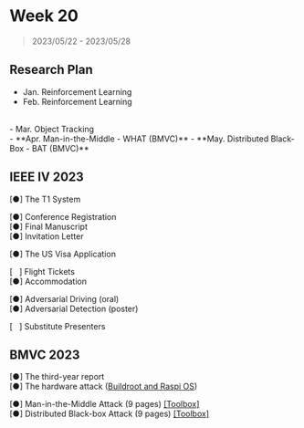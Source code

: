 # Week 20

> 2023/05/22 - 2023/05/28

## Research Plan

- Jan. Reinforcement Learning  
- Feb. Reinforcement Learning  
<br/>
- Mar. Object Tracking  
<br/>
- **Apr. Man-in-the-Middle - WHAT (BMVC)**    
- **May. Distributed Black-Box - BAT (BMVC)**  

## IEEE IV 2023

[●] The T1 System  

[●] Conference Registration  
[●] Final Manuscript  
[●] Invitation Letter  

[●] The US Visa Application  

[ &nbsp; ] Flight Tickets  
[●] Accommodation  

[●] Adversarial Driving (oral)  
[●] Adversarial Detection (poster)  

[ &nbsp; ] Substitute Presenters  

## BMVC 2023

[●] The third-year report  
[●] The hardware attack ([Buildroot and Raspi OS](https://github.com/wuhanstudio/adversarial-camera))  

[●] Man-in-the-Middle Attack (9 pages) [[Toolbox]](https://github.com/wuhanstudio/whitebox-adversarial-toolbox)  
[●] Distributed Black-box Attack (9 pages) [[Toolbox]](https://github.com/wuhanstudio/blackbox-adversarial-toolbox)  
